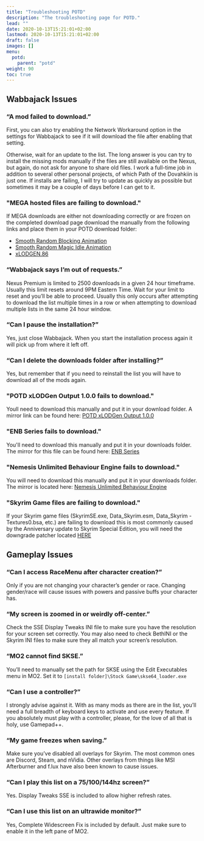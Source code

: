 ```yaml
---
title: "Troubleshooting POTD"
description: "The troubleshooting page for POTD."
lead: ""
date: 2020-10-13T15:21:01+02:00
lastmod: 2020-10-13T15:21:01+02:00
draft: false
images: []
menu:
  potd:
    parent: "potd"
weight: 90
toc: true
---
```


## Wabbajack Issues

### “A mod failed to download.”

First, you can also try enabling the Network Workaround option in the settings for Wabbajack to see if it will download the file after enabling that setting.

Otherwise, wait for an update to the list. The long answer is you can try to install the missing mods manually if the files are still available on the Nexus, but again, do not ask for anyone to share old files. I work a full-time job in addition to several other personal projects, of which Path of the Dovahkiin is just one. If installs are failing, I will try to update as quickly as possible but sometimes it may be a couple of days before I can get to it.

### "MEGA hosted files are failing to download."

If MEGA downloads are either not downloading correctly or are frozen on the completed download page download the manually from the following links and place them in your POTD download folder:

- [Smooth Random Blocking Animation](https://mega.nz/file/4LxGTALK#7I8XPLnIW0PxR_r_nXMP-9ZUnZ16MlFVMdFdgGy-gF0)
- [Smooth Random Magic Idle Animation](https://mega.nz/file/IS4EjJhC#inP4yfb3i-UO_sx790OpoFDk81x-WIRf9WcBeKxnmYo)
- [xLODGEN.86](https://drive.google.com/file/d/1yGQtCNbG8RCJp0XLk4LLUL9q0gfO76OP/view)

### “Wabbajack says I’m out of requests.”

Nexus Premium is limited to 2500 downloads in a given 24 hour timeframe. Usually this limit resets around 9PM Eastern Time. Wait for your limit to reset and you’ll be able to proceed. Usually this only occurs after attempting to download the list multiple times in a row or when attempting to download multiple lists in the same 24 hour window.

### “Can I pause the installation?”

Yes, just close Wabbajack. When you start the installation process again it will pick up from where it left off.

### “Can I delete the downloads folder after installing?”

Yes, but remember that if you need to reinstall the list you will have to download all of the mods again.

### "POTD xLODGen Output 1.0.0 fails to download."

Youll need to download this manually and put it in your download folder. A mirror link can be found here: [POTD xLODGen Output 1.0.0](https://drive.google.com/file/d/10T1yWPU7O3m85T0NPesktbrhT9oJbR6f/view?usp=sharing)

### "ENB Series fails to download."

You'll need to download this manually and put it in your downloads folder. The mirror for this file can be found here: [ENB Series](http://enbdev.com/download_mod_tesskyrimse.htm)

### "Nemesis Unlimited Behaviour Engine fails to download."

You will need to download this manually and put it in your downloads folder. The mirror is located here: [Nemesis Unlimited Behaviour Engine](https://www.nexusmods.com/Core/Libs/Common/Widgets/DownloadPopUp?id=248867&game_id=1704)

### "Skyrim Game files are failing to download."

If your Skyrim game files (SkyrimSE.exe, Data_Skyrim.esm, Data_Skyrim - Textures0.bsa, etc.) are failing to download this is most commonly caused by the Anniversary update to Skyrim Special Edition, you will need the downgrade patcher located [HERE](https://www.nexusmods.com/Core/Libs/Common/Widgets/DownloadPopUp?id=248919&game_id=1704)

## Gameplay Issues

### “Can I access RaceMenu after character creation?”

Only if you are not changing your character’s gender or race. Changing gender/race will cause issues with powers and passive buffs your character has.

### “My screen is zoomed in or weirdly off-center.”

Check the SSE Display Tweaks INI file to make sure you have the resolution for your screen set correctly. You may also need to check BethINI or the Skyrim INI files to make sure they all match your screen’s resolution.

### “MO2 cannot find SKSE.”

You’ll need to manually set the path for SKSE using the Edit Executables menu in MO2. Set it to `[install folder]\Stock Game\skse64_loader.exe`

### “Can I use a controller?”

I strongly advise against it. With as many mods as there are in the list, you’ll need a full breadth of keyboard keys to activate and use every feature. If you absolutely must play with a controller, please, for the love of all that is holy, use Gamepad++.

### “My game freezes when saving.”

Make sure you’ve disabled all overlays for Skyrim. The most common ones are Discord, Steam, and nVidia. Other overlays from things like MSI Afterburner and f.lux have also been known to cause issues.

### “Can I play this list on a 75/100/144hz screen?”

Yes. Display Tweaks SSE is included to allow higher refresh rates.

### “Can I use this list on an ultrawide monitor?”

Yes, Complete Widescreen Fix is included by default. Just make sure to enable it in the left pane of MO2.


